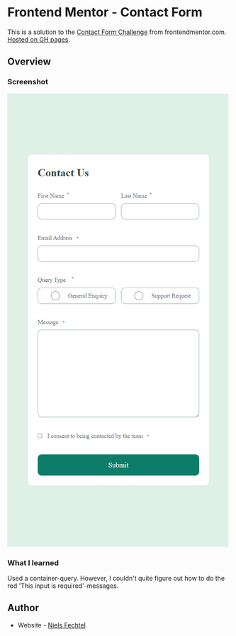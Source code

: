 # Frontend Mentor - Contact Form

This is a solution to the [Contact Form Challenge](https://www.frontendmentor.io/challenges/contact-form--G-hYlqKJj/hub) from frontendmentor.com.
[Hosted on GH pages](https://nielsfechtel.github.io/frontendmentor_contactform).

## Overview

### Screenshot

![](./Screenshot.png)

### What I learned

Used a container-query.
However, I couldn't quite figure out how to do the red 'This input is required'-messages.

## Author

- Website - [Niels Fechtel](https://niels-fechtel.com)
